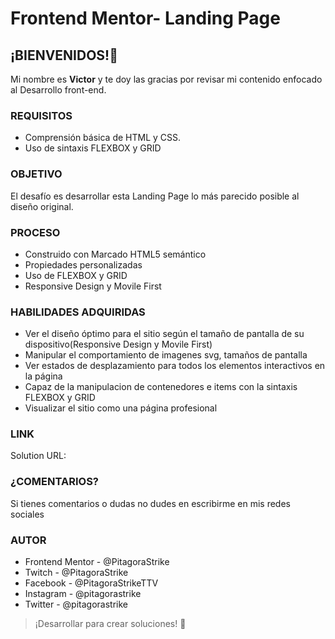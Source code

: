 # Frontend Mentor- Landing Page

## ¡BIENVENIDOS!👋
Mi nombre es **Victor** y te doy las gracias por revisar mi contenido enfocado al Desarrollo front-end.

### REQUISITOS
- Comprensión básica de HTML y CSS.
- Uso de sintaxis FLEXBOX y GRID

### OBJETIVO
El desafío es desarrollar esta Landing Page lo más parecido posible al diseño original.


### PROCESO
- Construido con Marcado HTML5 semántico
- Propiedades personalizadas
- Uso de FLEXBOX y GRID
- Responsive Design y Movile First


### HABILIDADES ADQUIRIDAS

- Ver el diseño óptimo para el sitio según el tamaño de pantalla de su dispositivo(Responsive Design y Movile First)
- Manipular el comportamiento de imagenes svg, tamaños de pantalla
- Ver estados de desplazamiento para todos los elementos interactivos en la página
- Capaz de la manipulacion de contenedores e items con la sintaxis FLEXBOX
  y GRID
- Visualizar el sitio como una página profesional

### LINK
Solution URL:

### ¿COMENTARIOS?
Si tienes comentarios o dudas no dudes en escribirme en mis redes sociales


### AUTOR
- Frontend Mentor - @PitagoraStrike
- Twitch - @PitagoraStrike
- Facebook - @PitagoraStrikeTTV
- Instagram - @pitagorastrike
- Twitter - @pitagorastrike

> ¡Desarrollar para crear soluciones! 🚀
